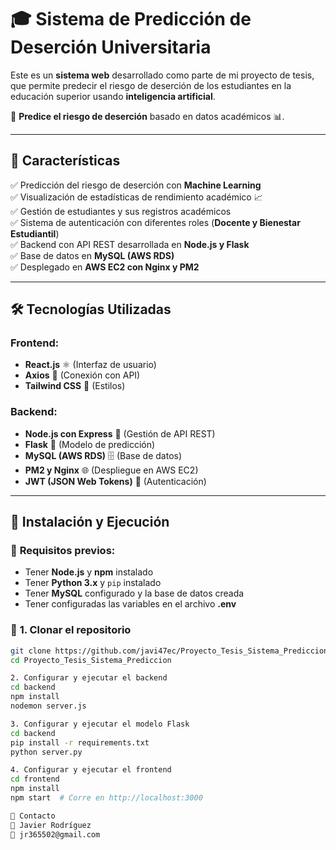 # 🎓 Sistema de Predicción de Deserción Universitaria  
Este es un **sistema web** desarrollado como parte de mi proyecto de tesis, que permite predecir el riesgo de deserción de los estudiantes en la educación superior usando **inteligencia artificial**.  

🔮 **Predice el riesgo de deserción** basado en datos académicos 📊.

---

## 🚀 Características  
✅ Predicción del riesgo de deserción con **Machine Learning**  
✅ Visualización de estadísticas de rendimiento académico 📈  
✅ Gestión de estudiantes y sus registros académicos  
✅ Sistema de autenticación con diferentes roles (**Docente y Bienestar Estudiantil**)  
✅ Backend con API REST desarrollada en **Node.js y Flask**  
✅ Base de datos en **MySQL (AWS RDS)**  
✅ Desplegado en **AWS EC2 con Nginx y PM2**  

---

## 🛠 Tecnologías Utilizadas  
### **Frontend:**  
- **React.js** ⚛️ (Interfaz de usuario)  
- **Axios** 🔗 (Conexión con API)  
- **Tailwind CSS** 🎨 (Estilos)  

### **Backend:**  
- **Node.js con Express** 🚀 (Gestión de API REST)  
- **Flask** 🐍 (Modelo de predicción)  
- **MySQL (AWS RDS)** 🗄️ (Base de datos)  
- **PM2 y Nginx** 🌐 (Despliegue en AWS EC2)  
- **JWT (JSON Web Tokens)** 🔐 (Autenticación)  

---

## 🔧 Instalación y Ejecución  
### 🔹 **Requisitos previos:**  
- Tener **Node.js** y **npm** instalado  
- Tener **Python 3.x** y `pip` instalado  
- Tener **MySQL** configurado y la base de datos creada  
- Tener configuradas las variables en el archivo **.env**  

### 🔹 **1. Clonar el repositorio**  
```bash
git clone https://github.com/javi47ec/Proyecto_Tesis_Sistema_Prediccion.git
cd Proyecto_Tesis_Sistema_Prediccion

2. Configurar y ejecutar el backend
cd backend
npm install
nodemon server.js

3. Configurar y ejecutar el modelo Flask
cd backend
pip install -r requirements.txt
python server.py

4. Configurar y ejecutar el frontend
cd frontend
npm install
npm start  # Corre en http://localhost:3000

📩 Contacto
👤 Javier Rodríguez
📧 jr365502@gmail.com


